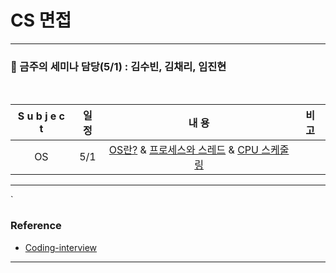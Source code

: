 # CS 면접

<hr>

### :microphone: 금주의 세미나 담당(5/1) : 김수빈, 김채리, 임진현

<br>

| S u b j e c t | 일 정 |                            내 용                             | 비 고 |
| :-----------: | :---: | :----------------------------------------------------------: | :---: |
|      OS       |  5/1  | [OS란?](https://github.com/windy825/Study_box/blob/master/CS면접/1.OS/OS-1._OS란.md) & [프로세스와 스레드](https://github.com/windy825/Study_box/blob/master/CS면접/1.OS/OS-2._프로세스와_스레드.md) & [CPU 스케줄링](https://github.com/windy825/Study_box/blob/master/CS면접/1.OS/OS-3._CPU_스케줄링.md) |       |

<hr>`

### Reference

- [Coding-interview](https://github.com/qkraudghgh/coding-interview)

<hr>


